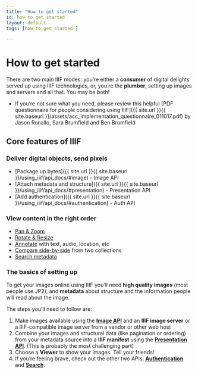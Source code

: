 ```yaml
---
title: "How to get started"
id: how_to_get_started
layout: default
tags: [how_to_get_started ]

---
```


# How to get started

There are two main IIIF modes: you’re either a **consumer** of digital delights served up using IIIF technologies, or, you’re the **plumber**, setting up images and servers and all that. You may be both!



*   If you’re not sure what you need, please review this helpful [PDF questionnaire for people considering using IIIF]({{ site.url }}{{ site.baseurl }}/assets/acc_implementation_questionnaire_011017.pdf) by Jason Ronallo, Sara Brumfield and Ben Brumfield


## Core features of IIIF


### Deliver digital objects, send pixels



*   [Package up bytes]({{ site.url }}{{ site.baseurl }}/using_iiif/api_docs/#image) - Image API
*   [Attach metadata and structure]({{ site.url }}{{ site.baseurl }}/using_iiif/api_docs/#presentation) - Presentation API
*   [Add authentication]({{ site.url }}{{ site.baseurl }}/using_iiif/api_docs/#authentication) - Auth API


### View content in the right order



*   <span style="text-decoration:underline;">Pan & Zoom</span>
*   <span style="text-decoration:underline;">Rotate & Resize</span>
*   <span style="text-decoration:underline;">Annotate</span> with text, audio, location, etc
*   <span style="text-decoration:underline;">Compare side-by-side</span> from two collections
*   <span style="text-decoration:underline;">Search metadata</span>


### The basics of setting up

To get your images online using IIIF you’ll need **high quality images** (most people use JP2), and **metadata** about structure and the information people will read about the image.

The steps you’ll need to follow are:



1. Make images available using the **<span style="text-decoration:underline;">Image API</span>** and an **IIIF image server** or a IIIF-compatible image server from a vendor or other web host
2. Combine your images and structural data (like pagination or ordering) from your metadata source into a **IIIF manifest** using the **<span style="text-decoration:underline;">Presentation API</span>**. (This is probably the most challenging part)
3. Choose a **Viewer** to show your images. Tell your friends!
4. If you’re feeling brave, check out the other two APIs: **<span style="text-decoration:underline;">Authentication</span>** and **<span style="text-decoration:underline;">Search</span>**.
